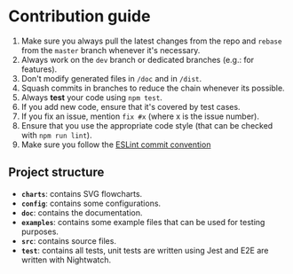 # Contribution guide

1.  Make sure you always pull the latest changes from the repo and `rebase` from the `master` branch whenever it's necessary.
2.  Always work on the `dev` branch or dedicated branches (e.g.: for features).
3.  Don't modify generated files in `/doc` and in `/dist`.
4.  Squash commits in branches to reduce the chain whenever its possible.
5.  Always **test** your code using `npm test`.
6.  If you add new code, ensure that it's covered by test cases.
7.  If you fix an issue, mention `fix #x` (where x is the issue number).
8.  Ensure that you use the appropriate code style (that can be checked
with `npm run lint`).
9.  Make sure you follow the [ESLint commit convention](https://eslint.org/docs/developer-guide/contributing/pull-requests#step2)

## Project structure
-   **`charts`**: contains SVG flowcharts.
-   **`config`**: contains some configurations.
-   **`doc`**: contains the documentation.
-   **`examples`**: contains some example files that can be used for testing purposes.
-   **`src`**: contains source files.
-   **`test`**: contains all tests, unit tests are written using Jest and E2E are written with Nightwatch. 
